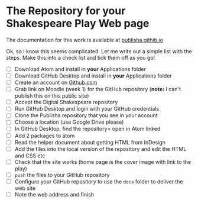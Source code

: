 # The Repository for your Shakespeare Play Web page

The documentation for this work is available at [publisha.githib.io][41511828]

  [41511828]: https://publisha.github.io/pages/create_speare_play_web/ "Look at this on the Publisha web site"

  Ok, so I know this seems complicated. Let me write out a simple list with the steps. Make this into a check list and tick them off as you go!

  - [ ] Download Atom and install in **your** Applications folder
  - [ ] Download GitHub Desktop and install in **your** Applications folder
  - [ ] Create an account on [Github.com][fc57320f]
  - [ ] Grab link on Moodle (week 1) for the GitHub repository (**note:** I can't publish this on this public site)
  - [ ] Accept the Digital Shakespeare repository
  - [ ] Run GitHub Desktop and login with your GitHub credentials
  - [ ] Clone the Publisha repository that you see in your account
  - [ ] Choose a location (use Google Drive please)
  - [ ] In GitHub Desktop, find the repository> open in Atom linked
  - [ ] Add 2 packages to atom
  - [ ] Read the helper document about getting HTML from InDesign
  - [ ] Add the files into the local version of the repository and edit the HTML and CSS etc
  - [ ] Check that the site works (home page is the cover image with link to the play)
  - [ ] `push` the files to your GitHub repository
  - [ ] Configure your GitHub repository to use the `docs` folder to deliver the web site
  - [ ] Note the web address and finish

  [fc57320f]: https://www.github.com "Create the account"
